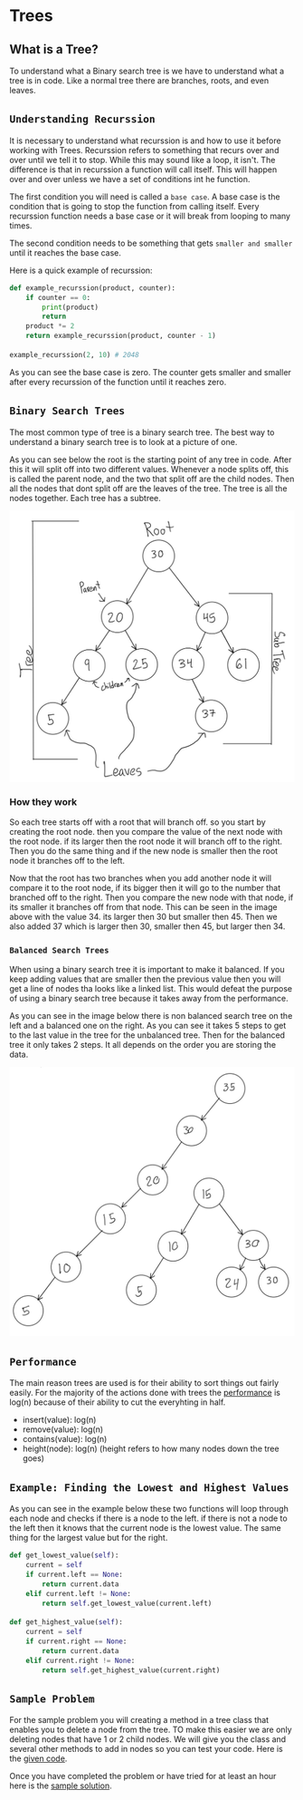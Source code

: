# Trees
## What is a Tree?
To understand what a Binary search tree is we have to understand what a tree is in code. Like a normal tree there are branches, roots, and even leaves.

## `Understanding Recurssion`
It is necessary to understand what recurssion is and how to use it before working with Trees. Recurssion refers to something that recurs over and over until we tell it to stop. While this may sound like a loop, it isn't. The difference is that in recurssion a function will call itself. This will happen over and over unless we have a set of conditions int he function.

The first condition you will need is called a `base case`. A base case is the condition that is going to stop the function from calling itself. Every recurssion function needs a base case or it will break from looping to many times. 

The second condition needs to be something that gets `smaller and smaller` until it reaches the base case. 

Here is a quick example of recurssion:
```python
def example_recurssion(product, counter):
    if counter == 0:
        print(product)
        return
    product *= 2
    return example_recurssion(product, counter - 1)

example_recurssion(2, 10) # 2048

```
As you can see the base case is zero. The counter gets smaller and smaller after every recurssion of the function until it reaches zero.

## `Binary Search Trees`
 The most common type of tree is a binary search tree. The best way to understand a binary search tree is to look at a picture of one. 
 
 As you can see below the root is the starting point of any tree in code. After this it will split off into two different values. Whenever a node splits off, this is called the parent node, and the two that split off are the child nodes. Then all the nodes that dont split off are the leaves of the tree. The tree is all the nodes together. Each tree has a subtree. 

![](Images/Binary_tree.png)

### How they work
So each tree starts off with a root that will branch off. so you start by creating the root node. then you compare the value of the next node with the root node. if its larger then the root node it will branch off to the right. Then you do the same thing and if the new node is smaller then the root node it branches off to the left. 

Now that the root has two branches when you add another node it will compare it to the root node, if its bigger then it will go to the number that branched off to the right. Then you compare the new node with that node, if its smaller it branches off from that node. This can be seen in the image above with the value 34. its larger then 30 but smaller then 45. Then we also added 37 which is larger then 30, smaller then 45, but larger then 34. 

### `Balanced Search Trees`
When using a binary search tree it is important to make it balanced. If you keep adding values that are smaller then the previous value then you will get a line of nodes tha looks like a linked list. This would defeat the purpose of using a binary search tree because it takes away from the performance. 

As you can see in the image below there is non balanced search tree on the left and a balanced one on the right. As you can see it takes 5 steps to get to the last value in the tree for the unbalanced tree. Then for the balanced tree it only takes 2 steps. It all depends on the order you are storing the data.

![Balanced Search Tree](Images/Balances_search_tree.png)

## `Performance`
The main reason trees are used is for their ability to sort things out fairly easily. For the majority of the actions done with trees the [performance](Performance.md) is log(n) because of their ability to cut the everyhting in half. 
- insert(value): log(n)
- remove(value): log(n)
- contains(value): log(n)
- height(node): log(n) (height refers to how many nodes down the tree goes)

## `Example: Finding the Lowest and Highest Values`
As you can see in the example below these two functions will loop through each node and checks if there is a node to the left. if there is not a node to the left then it knows that the current node is the lowest value. The same thing for the largest value but for the right. 
```python
def get_lowest_value(self):
    current = self
    if current.left == None:
        return current.data
    elif current.left != None:
        return self.get_lowest_value(current.left)

def get_highest_value(self):
    current = self
    if current.right == None:
        return current.data
    elif current.right != None:
        return self.get_highest_value(current.right)
```
## `Sample Problem`
For the sample problem you will creating a method in a tree class that enables you to delete a node from the tree. TO make this easier we are only deleting nodes that have 1 or 2 child nodes. We will give you the class and several other methods to add in nodes so you can test your code. Here is the [given code](Python_Files/Given_code3.py).

Once you have completed the problem or have tried for at least an hour here is the [sample solution](Python_Files/Sample_answer3.py).